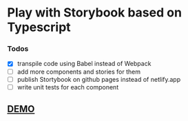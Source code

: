 # Play with Storybook based on Typescript

### Todos
- [x] transpile code using Babel instead of Webpack
- [ ] add more components and stories for them
- [ ] publish Stortybook on github pages instead of netlify.app
- [ ] write unit tests for each component

[DEMO](https://storybook-typescript.netlify.app/)
----
